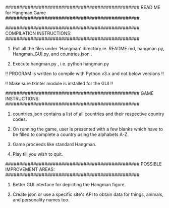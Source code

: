 ################################################
READ ME for Hangman Game
################################################

################################################
COMPILATION INSTRUCTIONS:
################################################

1) Pull all the files under 'Hangman' directory ie. README.md, hangman.py, Hangman_GUI.py, and countries.json .

2) Execute hangman.py , i.e. python hangman.py

!! PROGRAM is written to compile with Python v3.x and not below versions !!

!! Make sure tkinter module is installed for the GUI !!

################################################
GAME INSTRUCTIONS:
################################################

1) countries.json contains a list of all countries and their respective country codes.

2) On running the game, user is presented with a few blanks which have to be filled to complete a country using the alphabets A-Z.

3) Game proceeds like standard Hangman.

4) Play till you wish to quit.

################################################
POSSIBLE IMPROVEMENT AREAS:
################################################

1) Better GUI interface for depicting the Hangman figure.

2) Create json or use a specific site's API to obtain data for things, animals, and personality names too.